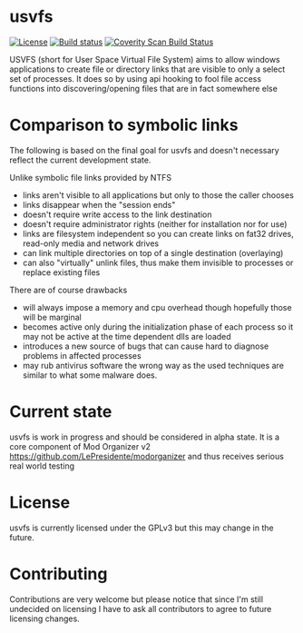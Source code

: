 # usvfs

[![License](http://img.shields.io/:license-gpl-blue.svg)](http://www.gnu.org/licenses/gpl-3.0.en.html)
[![Build status](https://ci.appveyor.com/api/projects/status/5xwl7y8yuu7ctkhu?svg=true)](https://ci.appveyor.com/project/TanninOne/usvfs)
[![Coverity Scan Build Status](https://scan.coverity.com/projects/8941/badge.svg)](https://scan.coverity.com/projects/8941)

USVFS (short for User Space Virtual File System) aims to allow windows applications to create file or directory links that
are visible to only a select set of processes.
It does so by using api hooking to fool file access functions into discovering/opening files that are in fact somewhere else

# Comparison to symbolic links

The following is based on the final goal for usvfs and doesn't necessary reflect the current development state.

Unlike symbolic file links provided by NTFS
- links aren't visible to all applications but only to those the caller chooses
- links disappear when the "session ends"
- doesn't require write access to the link destination
- doesn't require administrator rights (neither for installation nor for use)
- links are filesystem independent so you can create links on fat32 drives, read-only media and network drives
- can link multiple directories on top of a single destination (overlaying)
- can also "virtually" unlink files, thus make them invisible to processes or replace existing files

There are of course drawbacks
- will always impose a memory and cpu overhead though hopefully those will be marginal
- becomes active only during the initialization phase of each process so it may not be active at the time dependent dlls are loaded
- introduces a new source of bugs that can cause hard to diagnose problems in affected processes
- may rub antivirus software the wrong way as the used techniques are similar to what some malware does.

# Current state

usvfs is work in progress and should be considered in alpha state.
It is a core component of Mod Organizer v2 <https://github.com/LePresidente/modorganizer> and thus receives serious real world testing

# License

usvfs is currently licensed under the GPLv3 but this may change in the future.

# Contributing

Contributions are very welcome but please notice that since I'm still undecided on licensing I have to ask all contributors to agree
to future licensing changes.

